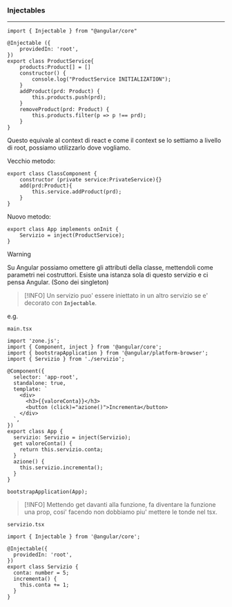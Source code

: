 ### Injectables
---
```tsx
import { Injectable } from "@angular/core"

@Injectable ({
	providedIn: 'root',
})
export class ProductService{
	products:Product[] = []
	constructor() {
		console.log("ProductService INITIALIZATION");
	}
	addProduct(prd: Product) {
		this.products.push(prd);
	}
	removeProduct(prd: Product) {
		this.products.filter(p => p !== prd);
	}
}
```

Questo equivale al context di react e come il context se lo settiamo a livello di root, possiamo utilizzarlo dove vogliamo.

Vecchio metodo:

```tsx
export class ClassComponent {
	constructor (private service:PrivateService){}
	add(prd:Product){
		this.service.addProduct(prd);
	}
}
```

Nuovo metodo: 

```tsx
export class App implements onInit {
	Servizio = inject(ProductService);
}
```

>[!WARNING]
>Su Angular possiamo omettere gli attributi della classe, mettendoli come parametri nei costruttori. Esiste una istanza sola di questo servizio e ci pensa Angular. (Sono dei singleton)

>[!INFO]
Un servizio puo' essere iniettato in un altro servizio se e' decorato con **`Injectable`**.

e.g.

`main.tsx`

```tsx
import 'zone.js';
import { Component, inject } from '@angular/core';
import { bootstrapApplication } from '@angular/platform-browser';
import { Servizio } from './servizio';

@Component({
  selector: 'app-root',
  standalone: true,
  template: `
    <div>
      <h3>{{valoreConta}}</h3>
      <button (click)="azione()">Incrementa</button>
    </div>
  `,
})
export class App {
  servizio: Servizio = inject(Servizio);
  get valoreConta() {
    return this.servizio.conta;
  }
  azione() {
    this.servizio.incrementa();
  }
}

bootstrapApplication(App);

```

>[!INFO]
>Mettendo get davanti alla funzione, fa diventare la funzione una prop, cosi' facendo non dobbiamo piu' mettere le tonde nel tsx.

`servizio.tsx`

```tsx
import { Injectable } from '@angular/core';

@Injectable({
  providedIn: 'root',
})
export class Servizio {
  conta: number = 5;
  incrementa() {
    this.conta += 1;
  }
}

```